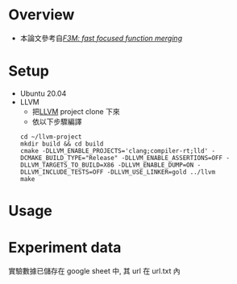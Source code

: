 # Overview
+ 本論文參考自[*F3M: fast focused function merging*](https://doi.org/10.48420/17041502.v1)
# Setup
+ Ubuntu 20.04
+ LLVM
  - 把[LLVM]() project clone 下來
  - 依以下步驟編譯
  ```shell
  cd ~/llvm-project
  mkdir build && cd build
  cmake -DLLVM_ENABLE_PROJECTS='clang;compiler-rt;lld' -DCMAKE_BUILD_TYPE="Release" -DLLVM_ENABLE_ASSERTIONS=OFF -DLLVM_TARGETS_TO_BUILD=X86 -DLLVM_ENABLE_DUMP=ON -DLLVM_INCLUDE_TESTS=OFF -DLLVM_USE_LINKER=gold ../llvm
  make
  ```
# Usage

# Experiment data
實驗數據已儲存在 google sheet 中, 其 url 在 url.txt 內
